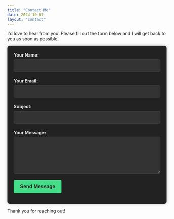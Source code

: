 ```yaml
---
title: "Contact Me"
date: 2024-10-01
layout: "contact"
---
```


I'd love to hear from you! Please fill out the form below and I will get back to you as soon as possible.

<form
  action="https://formspree.io/f/mwpedjgn"
  method="POST"
  class="contact-form"
>
  <div class="form-group">
    <label for="name">Your Name:</label>
    <input type="text" id="name" name="name" required>
  </div>
  
  <div class="form-group">
    <label for="email">Your Email:</label>
    <input type="email" id="email" name="email" required>
  </div>
  
  <div class="form-group">
    <label for="subject">Subject:</label>
    <input type="text" id="subject" name="subject">
  </div>
  
  <div class="form-group">
    <label for="message">Your Message:</label>
    <textarea id="message" name="message" rows="5" required></textarea>
  </div>
  
  <button type="submit" class="submit-btn">Send Message</button>
</form>

<style>
.contact-form {
  max-width: 600px;
  margin: 0 auto;
  padding: 20px;
  background: #222;
  border-radius: 8px;
  box-shadow: 0 0 10px rgba(0,0,0,0.3);
  color: #fff;
}

.form-group {
  margin-bottom: 20px;
}

.form-group label {
  display: block;
  margin-bottom: 5px;
  font-weight: bold;
  color: #ddd;
}

.form-group input,
.form-group textarea {
  width: 100%;
  padding: 10px;
  background-color: #333;
  border: 1px solid #444;
  border-radius: 4px;
  font-size: 16px;
  color: #fff;
}

.form-group input:focus,
.form-group textarea:focus {
  outline: none;
  border-color: #666;
  box-shadow: 0 0 5px rgba(255,255,255,0.1);
}

.submit-btn {
  background-color: #4d8;
  color: #222;
  padding: 12px 20px;
  border: none;
  border-radius: 4px;
  cursor: pointer;
  font-size: 16px;
  font-weight: bold;
}

.submit-btn:hover {
  background-color: #5e9;
}
</style>

Thank you for reaching out!